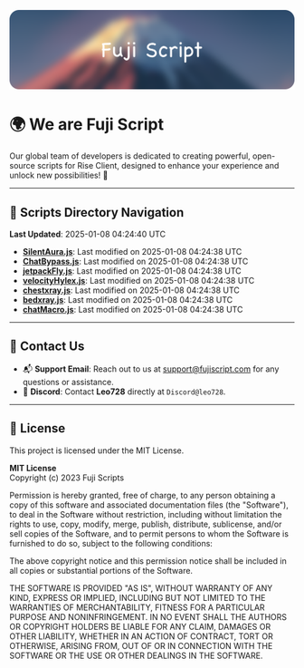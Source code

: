 ![Banner](.github/b.webp)

# 🌍 **We are Fuji Script**

Our global team of developers is dedicated to creating powerful, open-source scripts for Rise Client, designed to enhance your experience and unlock new possibilities! 🌟

---
<!-- SCRIPTS_NAVIGATION_START -->
## 📂 **Scripts Directory Navigation**

**Last Updated**: 2025-01-08 04:24:40 UTC

- **[SilentAura.js](scripts/SilentAura.js)**: Last modified on 2025-01-08 04:24:38 UTC
- **[ChatBypass.js](scripts/ChatBypass.js)**: Last modified on 2025-01-08 04:24:38 UTC
- **[jetpackFly.js](scripts/jetpackFly.js)**: Last modified on 2025-01-08 04:24:38 UTC
- **[velocityHylex.js](scripts/velocityHylex.js)**: Last modified on 2025-01-08 04:24:38 UTC
- **[chestxray.js](scripts/chestxray.js)**: Last modified on 2025-01-08 04:24:38 UTC
- **[bedxray.js](scripts/bedxray.js)**: Last modified on 2025-01-08 04:24:38 UTC
- **[chatMacro.js](scripts/chatMacro.js)**: Last modified on 2025-01-08 04:24:38 UTC

<!-- SCRIPTS_NAVIGATION_END -->

---

## 💬 **Contact Us**  
- 📬 **Support Email**: Reach out to us at [support@fujiscript.com](mailto:support@fujiscript.com) for any questions or assistance.  
- 💬 **Discord**: Contact **Leo728** directly at `Discord@leo728`.

---

## 📜 **License**

This project is licensed under the MIT License.  

**MIT License**  
Copyright (c) 2023 Fuji Scripts  

Permission is hereby granted, free of charge, to any person obtaining a copy of this software and associated documentation files (the "Software"), to deal in the Software without restriction, including without limitation the rights to use, copy, modify, merge, publish, distribute, sublicense, and/or sell copies of the Software, and to permit persons to whom the Software is furnished to do so, subject to the following conditions:  

The above copyright notice and this permission notice shall be included in all copies or substantial portions of the Software.  

THE SOFTWARE IS PROVIDED "AS IS", WITHOUT WARRANTY OF ANY KIND, EXPRESS OR IMPLIED, INCLUDING BUT NOT LIMITED TO THE WARRANTIES OF MERCHANTABILITY, FITNESS FOR A PARTICULAR PURPOSE AND NONINFRINGEMENT. IN NO EVENT SHALL THE AUTHORS OR COPYRIGHT HOLDERS BE LIABLE FOR ANY CLAIM, DAMAGES OR OTHER LIABILITY, WHETHER IN AN ACTION OF CONTRACT, TORT OR OTHERWISE, ARISING FROM, OUT OF OR IN CONNECTION WITH THE SOFTWARE OR THE USE OR OTHER DEALINGS IN THE SOFTWARE.  
